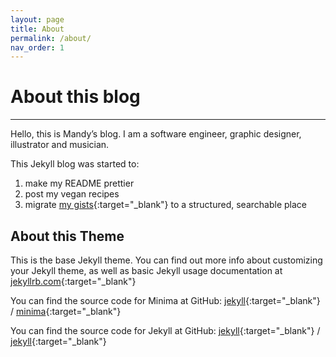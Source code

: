 ```yaml
---
layout: page
title: About
permalink: /about/
nav_order: 1
---
```


# About this blog
---

Hello, this is Mandy’s blog. I am a software engineer, graphic designer, illustrator and musician.

This Jekyll blog was started to:
1. make my README prettier
2. post my vegan recipes
3. migrate [my gists](https://gist.github.com/picaq){:target="_blank"} to a structured, searchable place

## About this Theme

This is the base Jekyll theme. You can find out more info about customizing your Jekyll theme, as well as basic Jekyll usage documentation at [jekyllrb.com](https://jekyllrb.com/){:target="_blank"}

You can find the source code for Minima at GitHub:
[jekyll][jekyll-organization]{:target="_blank"} /
[minima](https://github.com/jekyll/minima){:target="_blank"}

You can find the source code for Jekyll at GitHub:
[jekyll][jekyll-organization]{:target="_blank"} /
[jekyll](https://github.com/jekyll/jekyll){:target="_blank"}


[jekyll-organization]: https://github.com/jekyll
